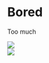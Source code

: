# Bored

Too much

<a href="https://ani.work/@taken" rel="me" target="blank"><img src="https://img.shields.io/mastodon/follow/109807716930609342?color=5843d6&domain=https%3A%2F%2Fani.work&label=Mastodon%20%40Taken&style=for-the-badge"></a><br />
<a href="https://twitter.com/igntakie/" target="blank"><img src="https://img.shields.io/twitter/follow/ignTakie?color=1a8cd8&label=Twitter%20%40ignTakie&style=for-the-badge"></a>
